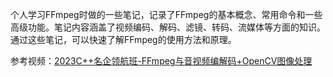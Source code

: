 个人学习FFmpeg时做的一些笔记，记录了FFmpeg的基本概念、常用命令和一些高级功能。笔记内容涵盖了视频编码、解码、滤镜、转码、流媒体等方面的知识。通过这些笔记，可以快速了解FFmpeg的使用方法和原理。

参考视频：[2023C++名企领航班-FFmpeg与音视频编解码+OpenCV图像处理](https://www.bilibili.com/video/BV1DB4y1o7XX?spm_id_from=333.788.videopod.episodes&vd_source=4f1c34c711e7ec1d5bca2f62af5665d4)